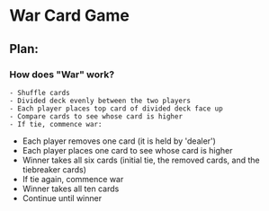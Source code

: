 # War Card Game

## Plan:
    
### How does "War" work?
```
- Shuffle cards
- Divided deck evenly between the two players
- Each player places top card of divided deck face up
- Compare cards to see whose card is higher
- If tie, commence war:
```
- Each player removes one card (it is held by 'dealer')
- Each player places one card to see whose card is higher
- Winner takes all six cards (initial tie, the removed cards, and the tiebreaker cards)
- If tie again, commence war
- Winner takes all ten cards
- Continue until winner
```
```